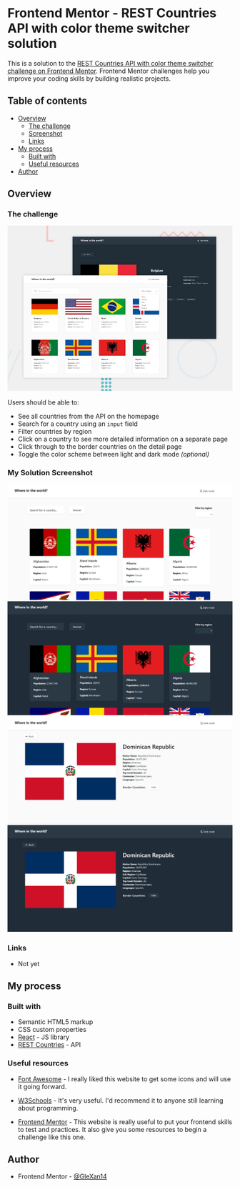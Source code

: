 # Frontend Mentor - REST Countries API with color theme switcher solution

This is a solution to the [REST Countries API with color theme switcher challenge on Frontend Mentor](https://www.frontendmentor.io/challenges/rest-countries-api-with-color-theme-switcher-5cacc469fec04111f7b848ca). Frontend Mentor challenges help you improve your coding skills by building realistic projects. 

## Table of contents

- [Overview](#overview)
  - [The challenge](#the-challenge)
  - [Screenshot](#screenshot)
  - [Links](#links)
- [My process](#my-process)
  - [Built with](#built-with)
  - [Useful resources](#useful-resources)
- [Author](#author)



## Overview

### The challenge

![Design preview for the REST Countries API with color theme switcher challenge](./design/desktop-preview.jpg)

Users should be able to:

- See all countries from the API on the homepage
- Search for a country using an `input` field
- Filter countries by region
- Click on a country to see more detailed information on a separate page
- Click through to the border countries on the detail page
- Toggle the color scheme between light and dark mode *(optional)*

### My Solution Screenshot

![Design preview for the REST Countries API with color theme switcher challenge](./design/mine/home1.png)
![Design preview for the REST Countries API with color theme switcher challenge](./design/mine/home2.png)  
![Design preview for the REST Countries API with color theme switcher challenge](./design/mine/details1.png)  
![Design preview for the REST Countries API with color theme switcher challenge](./design/mine/details2.png)    

### Links

- Not yet

## My process

### Built with

- Semantic HTML5 markup
- CSS custom properties
- [React](https://reactjs.org/) - JS library
- [REST Countries](https://restcountries.eu/) - API



### Useful resources

- [Font Awesome](https://fontawesome.com/) - I really liked this website to get some icons and will use it going forward.
- [W3Schools](https://www.w3schools.com/) - It's very useful. I'd recommend it to anyone still learning about programming.

- [Frontend Mentor](https://www.frontendmentor.io/challenges) - This website is really useful to put your frontend skills to test and practices. It also give you some resources to begin a challenge like this one.


## Author

- Frontend Mentor - [@GleXan14](https://www.frontendmentor.io/profile/GleXan14)

